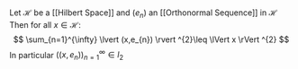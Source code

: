Let $\mathcal{H}$ be a [[Hilbert Space]] and $(e_{n})$ an [[Orthonormal Sequence]] in $\mathcal{H}$
Then for all $x\in \mathcal{H}$:
$$
\sum_{n=1}^{\infty} \lvert (x,e_{n}) \rvert ^{2}\leq \lVert x \rVert ^{2}
$$
In particular $((x,e_{n}))_{n=1}^{\infty}\in l_{2}$
